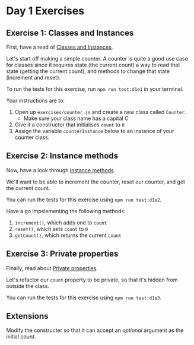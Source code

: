 # Day 1 Exercises

## Exercise 1: Classes and Instances

First, have a read of [Classes and
Instances](https://tech-docs.corndel.com/js/classes-and-instances.html).

Let's start off making a simple counter. A counter is quite a good use case for
classes since it requires state (the current count) a way to read that state
(getting the current count), and methods to change that state (increment and
reset).

To run the tests for this exercise, run `npm run test:d1e1` in your terminal.

Your instructions are to:

1. Open up `exercises/counter.js` and create a new class called `Counter`. 
    - Make sure your class name has a capital C
2. Give it a constructor that initialises `count` to `0`
3. Assign the variable `counterInstance` below to an instance of your counter
class.

## Exercise 2: Instance methods

Now, have a look through [Instance
methods](https://tech-docs.corndel.com/js/instance-methods).

We'll want to be able to increment the counter, reset our counter, and get the
current count.

You can run the tests for this exercise using `npm run test:d1e2`.

Have a go impslementing the following methods:

1. `increment()`, which adds one to `count`
2. `reset()`, which sets `count` to `0`
3. `getCount()`, which returns the current `count`


## Exercise 3: Private properties

Finally, read about [Private
properties](https://tech-docs.corndel.com/js/private-properties).

Let's refactor our `count` property to be private, so that it's hidden from
outside the class.

You can run the tests for this exercise using `npm run test:d1e3`.

## Extensions

Modify the constructer so that it can accept an _optional_ argument as the
initial count.
